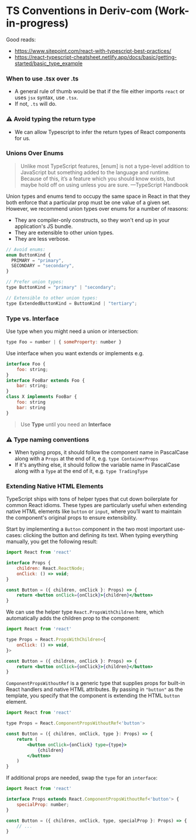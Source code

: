 # TS Conventions in Deriv-com (Work-in-progress)

Good reads:

-   https://www.sitepoint.com/react-with-typescript-best-practices/
-   https://react-typescript-cheatsheet.netlify.app/docs/basic/getting-started/basic_type_example

### When to use .tsx over .ts

-   A general rule of thumb would be that if the file either imports `react` or uses `jsx` syntax, use `.tsx`.
-   If not, `.ts` will do.

### ⚠️ Avoid typing the return type

-   We can allow Typescript to infer the return types of React components for us.

### Unions Over Enums

> Unlike most TypeScript features, [enum] is not a type-level addition to JavaScript but something added to the language and runtime. Because of this, it’s a feature which you should know exists, but maybe hold off on using unless you are sure.
> —TypeScript Handbook

Union types and enums tend to occupy the same space in React in that they both enforce that a particular prop must be one value of a given set. However, we recommend union types over enums for a number of reasons:

-   They are compiler-only constructs, so they won't end up in your application's JS bundle.
-   They are extensible to other union types.
-   They are less verbose.

```jsx
// Avoid enums:
enum ButtonKind {
  PRIMARY = "primary",
  SECONDARY = "secondary",
}

// Prefer union types:
type ButtonKind = "primary" | "secondary";

// Extensible to other union types:
type ExtendedButtonKind = ButtonKind | "tertiary";
```

### Type vs. Interface

Use type when you might need a union or intersection:

```jsx
type Foo = number | { someProperty: number }
```

Use interface when you want extends or implements e.g.

```jsx
interface Foo {
    foo: string;
}
interface FooBar extends Foo {
    bar: string;
}
class X implements FooBar {
    foo: string
    bar: string
}
```

> Use **Type** until you need an **Interface**

### ⚠️ Type naming conventions

-   When typing props, it should follow the component name in PascalCase along with a `Props` at the end of it, e.g. `type ContainerProps`
-   If it's anything else, it should follow the variable name in PascalCase along with a `Type` at the end of it, e.g. `type TradingType`

### Extending Native HTML Elements

TypeScript ships with tons of helper types that cut down boilerplate for common React idioms. These types are particularly useful when extending native HTML elements like `button` or `input`, where you’ll want to maintain the component's original props to ensure extensibility.

Start by implementing a `Button` component in the two most important use-cases: clicking the button and defining its text. When typing everything manually, you get the following result:

```jsx
import React from 'react'

interface Props {
    children: React.ReactNode;
    onClick: () => void;
}

const Button = ({ children, onClick }: Props) => {
    return <button onClick={onClick}>{children}</button>
}
```

We can use the helper type `React.PropsWithChildren` here, which automatically adds the children prop to the component:

```jsx
import React from 'react'

type Props = React.PropsWithChildren<{
    onClick: () => void,
}>

const Button = ({ children, onClick }: Props) => {
    return <button onClick={onClick}>{children}</button>
}
```

`ComponentPropsWithoutRef` is a generic type that supplies props for built-in React handlers and native HTML attributes. By passing in `"button"` as the template, you specify that the component is extending the HTML `button` element.

```jsx
import React from 'react'

type Props = React.ComponentPropsWithoutRef<'button'>

const Button = ({ children, onClick, type }: Props) => {
    return (
        <button onClick={onClick} type={type}>
            {children}
        </button>
    )
}
```

If additional props are needed, swap the `type` for an `interface`:

```jsx
import React from 'react'

interface Props extends React.ComponentPropsWithoutRef<'button'> {
    specialProp: number;
}

const Button = ({ children, onClick, type, specialProp }: Props) => {
    // ...
}
```
